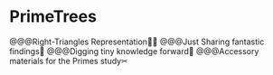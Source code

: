 # PrimeTrees
@@@Right-Triangles Representation🍉👟
@@@Just Sharing fantastic findings🌈
@@@Digging tiny knowledge forward🚩
@@@Accessory materials for the Primes study✂
